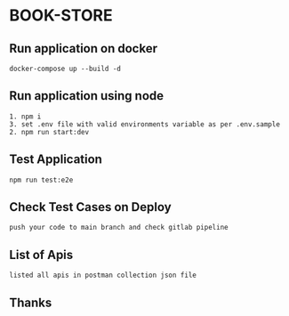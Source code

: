 # BOOK-STORE

## Run application on docker
    docker-compose up --build -d
## Run application using node
    1. npm i
    3. set .env file with valid environments variable as per .env.sample
    2. npm run start:dev
## Test Application
    npm run test:e2e
## Check Test Cases on Deploy   
    push your code to main branch and check gitlab pipeline
## List of Apis  
    listed all apis in postman collection json file    

## Thanks

